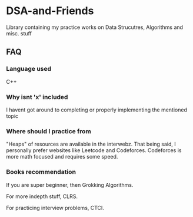 # DSA-and-Friends
Library containing my practice works on Data Strucutres, Algorithms and misc. stuff


## FAQ

### Language used


C++

### Why isnt 'x' included

I havent got around to completing or properly implementing the mentioned topic

### Where should I practice from

"Heaps" of resources are available in the interwebz. That being said, I personally prefer websites like Leetcode and Codeforces.
Codeforces is more math focused and requires some speed.

### Books recommendation

If you are super beginner, then Grokking Algorithms.

For more indepth stuff, CLRS.

For practicing interview problems, CTCI.
